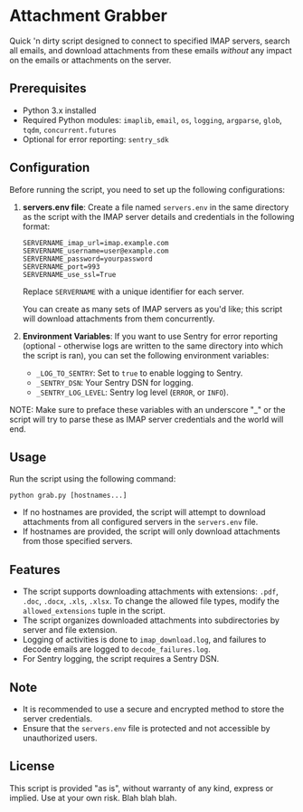 # Attachment Grabber

Quick 'n dirty script designed to connect to specified IMAP servers, search all emails, and download attachments from these emails _without_ any impact on the emails or attachments on the server.

## Prerequisites

- Python 3.x installed
- Required Python modules: `imaplib`, `email`, `os`, `logging`, `argparse`, `glob`, `tqdm`, `concurrent.futures`
- Optional for error reporting: `sentry_sdk`

## Configuration

Before running the script, you need to set up the following configurations:

1. **servers.env file**: Create a file named `servers.env` in the same directory as the script with the IMAP server details and credentials in the following format:

    ```
    SERVERNAME_imap_url=imap.example.com
    SERVERNAME_username=user@example.com
    SERVERNAME_password=yourpassword
    SERVERNAME_port=993
    SERVERNAME_use_ssl=True
    ```

   Replace `SERVERNAME` with a unique identifier for each server. 
   
   You can create as many sets of IMAP servers as you'd like; this script will download attachments from them concurrently.

2. **Environment Variables**: If you want to use Sentry for error reporting (optional - otherwise logs are written to the same directory into which the script is ran), you can set the following environment variables:

    - `_LOG_TO_SENTRY`: Set to `true` to enable logging to Sentry.
    - `_SENTRY_DSN`: Your Sentry DSN for logging.
    - `_SENTRY_LOG_LEVEL`: Sentry log level (`ERROR`, or `INFO`).

NOTE: Make sure to preface these variables with an underscore "_" or the script will try to parse these as IMAP server credentials and the world will end.

## Usage

Run the script using the following command:

`python grab.py [hostnames...]`


- If no hostnames are provided, the script will attempt to download attachments from all configured servers in the `servers.env` file.
- If hostnames are provided, the script will only download attachments from those specified servers.

## Features

- The script supports downloading attachments with extensions: `.pdf`, `.doc`, `.docx`, `.xls`, `.xlsx`. To change the allowed file types, modify the `allowed_extensions` tuple in the script.
- The script organizes downloaded attachments into subdirectories by server and file extension.
- Logging of activities is done to `imap_download.log`, and failures to decode emails are logged to `decode_failures.log`.
- For Sentry logging, the script requires a Sentry DSN.

## Note

- It is recommended to use a secure and encrypted method to store the server credentials.
- Ensure that the `servers.env` file is protected and not accessible by unauthorized users.

## License

This script is provided "as is", without warranty of any kind, express or implied. Use at your own risk. Blah blah blah.
